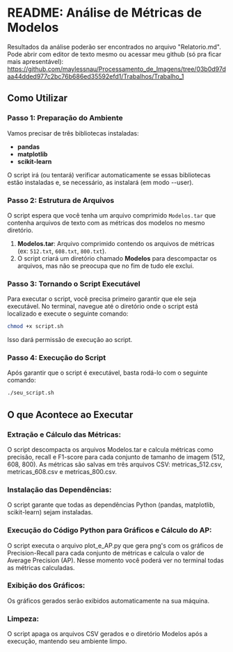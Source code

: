 # **README: Análise de Métricas de Modelos**

Resultados da análise poderão ser encontrados no arquivo "Relatorio.md". Pode abrir com editor de texto mesmo ou acessar meu github (só pra ficar mais apresentável): https://github.com/maylessnau/Processamento_de_Imagens/tree/03b0d97daa44dded977c2bc76b686ed35592efd1/Trabalhos/Trabalho_1 

## **Como Utilizar**

### **Passo 1: Preparação do Ambiente**

Vamos precisar de três bibliotecas instaladas:

- **pandas**
- **matplotlib**
- **scikit-learn**

O script irá (ou tentará) verificar automaticamente se essas bibliotecas estão instaladas e, se necessário, as instalará (em modo --user).

### **Passo 2: Estrutura de Arquivos**

O script espera que você tenha um arquivo comprimido `Modelos.tar` que contenha arquivos de texto com as métricas dos modelos no mesmo diretório.

1. **Modelos.tar**: Arquivo comprimido contendo os arquivos de métricas (ex: `512.txt`, `608.txt`, `800.txt`).
2. O script criará um diretório chamado **Modelos** para descompactar os arquivos, mas não se preocupa que no fim de tudo ele exclui.

### **Passo 3: Tornando o Script Executável**

Para executar o script, você precisa primeiro garantir que ele seja executável. No terminal, navegue até o diretório onde o script está localizado e execute o seguinte comando:

```bash
chmod +x script.sh
```

Isso dará permissão de execução ao script.

### **Passo 4: Execução do Script**

Após garantir que o script é executável, basta rodá-lo com o seguinte comando:

```bash
./seu_script.sh
```
## **O que Acontece ao Executar**

### **Extração e Cálculo das Métricas:**

O script descompacta os arquivos Modelos.tar e calcula métricas como precisão, recall e F1-score para cada conjunto de tamanho de imagem (512, 608, 800). As métricas são salvas em três arquivos CSV: metricas_512.csv, metricas_608.csv e metricas_800.csv.

### **Instalação das Dependências:**

O script garante que todas as dependências Python (pandas, matplotlib, scikit-learn) sejam instaladas.

### **Execução do Código Python para Gráficos e Cálculo do AP:**

O script executa o arquivo plot_e_AP.py que gera png's com os gráficos de Precision-Recall para cada conjunto de métricas e calcula o valor de Average Precision (AP). Nesse momento você poderá ver no terminal todas as métricas calculadas.

### **Exibição dos Gráficos:**

Os gráficos gerados serão exibidos automaticamente na sua máquina.

### **Limpeza:**

O script apaga os arquivos CSV gerados e o diretório Modelos após a execução, mantendo seu ambiente limpo.